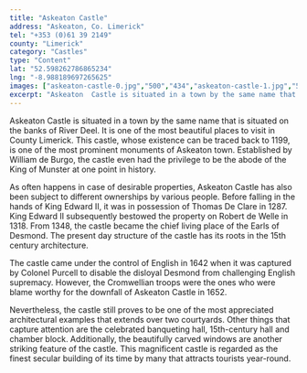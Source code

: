 ```yaml
---
title: "Askeaton Castle"
address: "Askeaton, Co. Limerick"
tel: "+353 (0)61 39 2149"
county: "Limerick"
category: "Castles"
type: "Content"
lat: "52.598262786865234"
lng: "-8.988189697265625"
images: ["askeaton-castle-0.jpg","500","434","askeaton-castle-1.jpg","500","374","askeaton-castle-2.jpg","332","500","askeaton-castle-3.jpg","500","333","askeaton-castle-4.jpg","500","378","askeaton-castle-5.jpg","375","500","askeaton-castle-6.jpg","250","188","askeaton-castle-7.jpg","375","500","askeaton-castle-8.jpg","447","500"]
excerpt: "Askeaton  Castle is situated in a town by the same name that is situated on the banks of  River Deel. It is one of the most beautiful places to visit..."
---
```

<p>Askeaton  Castle is situated in a town by the same name that is situated on the banks of  River Deel. It is one of the most beautiful places to visit in County Limerick.  This castle, whose existence can be traced back to 1199, is one of the most  prominent monuments of Askeaton town. Established by William de Burgo, the  castle even had the privilege to be the abode of the King of Munster at one  point in history.</p>
<p>As  often happens in case of desirable properties, Askeaton Castle has also been  subject to different ownerships by various people. Before falling in the hands  of King Edward II, it was in possession of Thomas De Clare in 1287. King Edward  II subsequently bestowed the property on Robert de Welle in 1318. From 1348, the  castle became the chief living place of the Earls of Desmond. The present day  structure of the castle has its roots in the 15th century  architecture.</p>
<p>The  castle came under the control of English in 1642 when it was captured by  Colonel Purcell to disable the disloyal Desmond from challenging English  supremacy. However, the Cromwellian troops were the ones who were blame worthy  for the downfall of Askeaton Castle in 1652. </p>
<p>Nevertheless,  the castle still proves to be one of the most appreciated architectural  examples that extends over two courtyards. Other things that capture attention  are the celebrated banqueting hall, 15th-century hall and chamber block.  Additionally, the beautifully carved windows are another striking feature of  the castle. This magnificent castle is regarded as the finest secular building  of its time by many that attracts tourists year-round.</p>